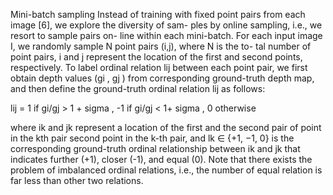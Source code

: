 
Mini-batch sampling Instead of training with fixed point pairs from each image
[6], we explore the diversity of sam- ples by online sampling, i.e., we resort
to sample pairs on- line within each mini-batch. For each input image I, we
randomly sample N point pairs (i,j), where N is the to- tal number of point
pairs, i and j represent the location of the first and second points,
respectively. To label ordinal relation lij between each point pair, we first
obtain depth values (gi , gj ) from corresponding ground-truth depth map, and
then define the ground-truth ordinal relation lij as follows:

lij = 1 if gi/gj > 1 + sigma , -1 if gi/gj < 1+ sigma , 0 otherwise

where ik and jk represent a location of the first and the second pair of point in the kth pair
second point in the k-th pair, and lk ∈ {+1, −1, 0} is the corresponding
ground-truth ordinal relationship between ik and jk that indicates further
(+1), closer (-1), and equal (0). Note that there exists the problem of
imbalanced ordinal relations, i.e., the number of equal relation is far less
than other two relations.

